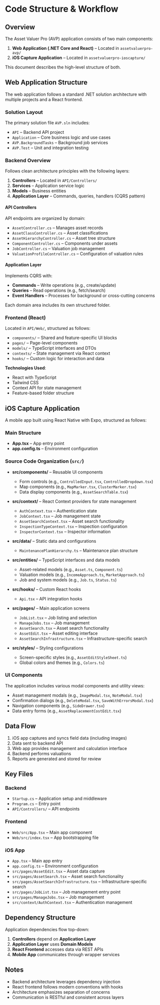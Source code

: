 
# Code Structure & Workflow

## Overview

The Asset Valuer Pro (AVP) application consists of two main components:

1. **Web Application (.NET Core and React)** – Located in `assetvaluerpro-avp/`
2. **iOS Capture Application** – Located in `assetvaluerpro-ioscapture/`

This document describes the high-level structure of both.

## Web Application Structure

The web application follows a standard .NET solution architecture with multiple projects and a React frontend.

### Solution Layout

The primary solution file `AVP.sln` includes:

- `API` – Backend API project
- `Application` – Core business logic and use cases
- `AVP.BackgroundTasks` – Background job services
- `AVP.Test` – Unit and integration testing

### Backend Overview

Follows clean architecture principles with the following layers:

1. **Controllers** – Located in `API/Controllers/`
2. **Services** – Application service logic
3. **Models** – Business entities
4. **Application Layer** – Commands, queries, handlers (CQRS pattern)

#### API Controllers

API endpoints are organized by domain:

- `AssetController.cs` – Manages asset records
- `AssetClassController.cs` – Asset classifications
- `AssetHierarchyController.cs` – Asset tree structure
- `ComponentController.cs` – Components under assets
- `JobController.cs` – Valuation job management
- `ValuationProfileController.cs` – Configuration of valuation rules

#### Application Layer

Implements CQRS with:

- **Commands** – Write operations (e.g., create/update)
- **Queries** – Read operations (e.g., fetch/search)
- **Event Handlers** – Processes for background or cross-cutting concerns

Each domain area includes its own structured folder.

### Frontend (React)

Located in `API/Web/`, structured as follows:

- `components/` – Shared and feature-specific UI blocks
- `pages/` – Page-level components
- `models/` – TypeScript interfaces and DTOs
- `contexts/` – State management via React context
- `hooks/` – Custom logic for interaction and data

**Technologies Used**:
- React with TypeScript
- Tailwind CSS
- Context API for state management
- Feature-based folder structure

## iOS Capture Application

A mobile app built using React Native with Expo, structured as follows:

### Main Structure

- **App.tsx** – App entry point
- **app.config.ts** – Environment configuration

### Source Code Organization (`src/`)

- **src/components/** – Reusable UI components
  - Form controls (e.g., `ControlledInput.tsx`, `ControlledDropdown.tsx`)
  - Map components (e.g., `MapMarker.tsx`, `ClusterMarker.tsx`)
  - Data display components (e.g., `AssetSearchTable.tsx`)

- **src/context/** – React Context providers for state management
  - `AuthContext.tsx` – Authentication state
  - `JobContext.tsx` – Job management state
  - `AssetSearchContext.tsx` – Asset search functionality
  - `InspectionTypeContext.tsx` – Inspection configuration
  - `InspectorContext.tsx` – Inspector information

- **src/data/** – Static data and configurations
  - `MaintenancePlanHierarchy.ts` – Maintenance plan structure

- **src/entities/** – TypeScript interfaces and data models
  - Asset-related models (e.g., `Asset.ts`, `Component.ts`)
  - Valuation models (e.g., `IncomeApproach.ts`, `MarketApproach.ts`)
  - Job and system models (e.g., `Job.ts`, `Status.ts`)

- **src/hooks/** – Custom React hooks
  - `Api.tsx` – API integration hooks

- **src/pages/** – Main application screens
  - `JobList.tsx` – Job listing and selection
  - `ManageJobs.tsx` – Job management
  - `AssetSearch.tsx` – Asset search functionality
  - `AssetEdit.tsx` – Asset editing interface
  - `AssetSearchInfrastructure.tsx` – Infrastructure-specific search

- **src/styles/** – Styling configurations
  - Screen-specific styles (e.g., `AssetEditStyleSheet.ts`)
  - Global colors and themes (e.g., `Colors.ts`)

### UI Components

The application includes various modal components and utility views:

- Asset management modals (e.g., `ImageModal.tsx`, `NoteModal.tsx`)
- Confirmation dialogs (e.g., `DeleteModal.tsx`, `SaveWithErrorsModal.tsx`)
- Navigation components (e.g., `SideDrawer.tsx`)
- Data entry forms (e.g., `AssetReplacementCostEdit.tsx`)

## Data Flow

1. iOS app captures and syncs field data (including images)
2. Data sent to backend API
3. Web app provides management and calculation interface
4. Backend performs valuations
5. Reports are generated and stored for review

## Key Files

### Backend

- `Startup.cs` – Application setup and middleware
- `Program.cs` – Entry point
- `API/Controllers/` – API endpoints

### Frontend

- `Web/src/App.tsx` – Main app component
- `Web/src/index.tsx` – App bootstrapping file

### iOS App

- `App.tsx` – Main app entry
- `app.config.ts` – Environment configuration
- `src/pages/AssetEdit.tsx` – Asset data capture
- `src/pages/AssetSearch.tsx` – Asset search functionality
- `src/pages/AssetSearchInfrastructure.tsx` – Infrastructure-specific search
- `src/pages/JobList.tsx` – Job management entry point
- `src/pages/ManageJobs.tsx` – Job management
- `src/context/AuthContext.tsx` – Authentication management

## Dependency Structure

Application dependencies flow top-down:

1. **Controllers** depend on **Application Layer**
2. **Application Layer** uses **Domain Models**
3. **React Frontend** accesses data via REST APIs
4. **Mobile App** communicates through wrapper services

## Notes

- Backend architecture leverages dependency injection
- React frontend follows modern conventions with hooks
- Architecture emphasizes separation of concerns
- Communication is RESTful and consistent across layers

